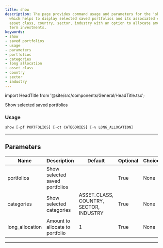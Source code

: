 ```yaml
---
title: show
description: The page provides command usage and parameters for the 'show' feature
  which helps to display selected saved portfolios and its associated categories like
  asset class, country, sector, industry with an option to allocate amount for long
  term investments.
keywords:
- show
- saved portfolios
- usage
- parameters
- portfolios
- categories
- long allocation
- asset class
- country
- sector
- industry
---
```


import HeadTitle from '@site/src/components/General/HeadTitle.tsx';

<HeadTitle title="portfolio/po/show - Reference | OpenBB Terminal Docs" />

Show selected saved portfolios

### Usage

```python
show [-pf PORTFOLIOS] [-ct CATEGORIES] [-v LONG_ALLOCATION]
```

---

## Parameters

| Name | Description | Default | Optional | Choices |
| ---- | ----------- | ------- | -------- | ------- |
| portfolios | Show selected saved portfolios |  | True | None |
| categories | Show selected categories | ASSET_CLASS, COUNTRY, SECTOR, INDUSTRY | True | None |
| long_allocation | Amount to allocate to portfolio | 1 | True | None |

---
